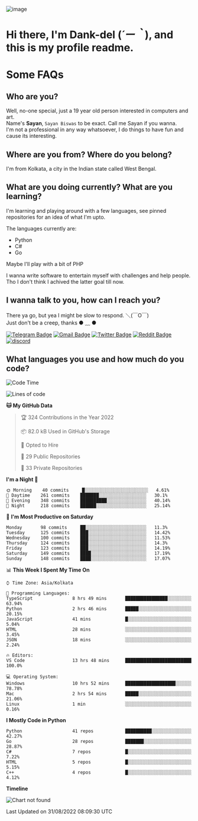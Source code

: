 ![image](https://user-images.githubusercontent.com/63096193/125182844-29f20800-e22f-11eb-8dc9-b0f2d29647bb.png)

# **Hi there, I'm Dank-del (*´ー｀*), and this is my profile readme.**
<!--  [![Profile views](https://gpvc.arturio.dev/dank-del)](https://github.com/dank-del) -->
# Some FAQs

## **Who are you?**

Well, no-one special, just a 19 year old person interested in computers and art. \
Name's **Sayan**, `Sayan Biswas` to be exact. Call me Sayan if you wanna. \
I'm not a professional in any way whatsoever, I do things to have fun and cause its interesting.

## **Where are you from? Where do you belong?**

I'm from Kolkata, a city in the Indian state called West Bengal.

## **What are you doing currently? What are you learning?**

I'm learning and playing around with a few languages, see pinned repositories for an idea of what I'm upto.

The languages currently are:

- Python
- C#
- Go

Maybe I'll play with a bit of PHP

I wanna write software to entertain myself with challenges and help people. \
Tho I don't think I achived the latter goal till now.

<!--## **Eww, I see a weeb profile.**

Can't help it, it's the best way to hide my face on this account
> Why do people hate weebs .-.

## **Cool, what more interests you?**

My interests are quite, weird. They're scattered all over the place. \
I've been fascinated by music and have studied it since the age of 6, I've performed on stage and on air but yeah now I've been away from that. I specialize in key instruments. \
Another thing that interests me is Media Production, aka, working with audio, video and broadcasting media.

> I just like art in general. also feeds the reason of me being obsessed with Japanese drawings (⋟ ﹏ ⋞)-->

## **I wanna talk to you, how can I reach you?**

There ya go, but yea I might be slow to respond. ＼(￣O￣) \
Just don't be a creep, thanks ● ﹏ ●

[![Telegram Badge](https://img.shields.io/badge/-dank_as_fuck-1ca0f1?style=flat-square&logo=telegram&logoColor=white&link=https://t.me/dank_as_fuck)](https://t.me/dank_as_fuck)
[![Gmail Badge](https://img.shields.io/badge/-chizuru@kanojo.tk-c14438?style=flat-square&logo=Gmail&logoColor=white&link=mailto:chizuru@kanojo.tk)](mailto:chizuru@kanojo.tk)
[![Twitter Badge](https://img.shields.io/twitter/follow/TheDankDel?style=social)](https://twitter.com/TheDankDel)
[![Reddit Badge](https://img.shields.io/reddit/user-karma/combined/dank_as_fuck_?style=social)](https://www.reddit.com/user/dank_as_fuck_/)
[![discord](https://discord-md-badge.vercel.app/api/shield/506536929152466945?style=social)](https://discordapp.com/users/506536929152466945)

## **What languages you use and how much do you code?**

<!--START_SECTION:waka-->
![Code Time](http://img.shields.io/badge/Code%20Time-727%20hrs%2039%20mins-blue)

![Lines of code](https://img.shields.io/badge/From%20Hello%20World%20I%27ve%20Written-903%20Thousand%20lines%20of%20code-blue)

**🐱 My GitHub Data** 

> 🏆 324 Contributions in the Year 2022
 > 
> 📦 82.0 kB Used in GitHub's Storage 
 > 
> 💼 Opted to Hire
 > 
> 📜 29 Public Repositories 
 > 
> 🔑 33 Private Repositories  
 > 
**I'm a Night 🦉** 

```text
🌞 Morning    40 commits     █░░░░░░░░░░░░░░░░░░░░░░░░   4.61% 
🌆 Daytime    261 commits    ███████░░░░░░░░░░░░░░░░░░   30.1% 
🌃 Evening    348 commits    ██████████░░░░░░░░░░░░░░░   40.14% 
🌙 Night      218 commits    ██████░░░░░░░░░░░░░░░░░░░   25.14%

```
📅 **I'm Most Productive on Saturday** 

```text
Monday       98 commits     ██░░░░░░░░░░░░░░░░░░░░░░░   11.3% 
Tuesday      125 commits    ███░░░░░░░░░░░░░░░░░░░░░░   14.42% 
Wednesday    100 commits    ███░░░░░░░░░░░░░░░░░░░░░░   11.53% 
Thursday     124 commits    ███░░░░░░░░░░░░░░░░░░░░░░   14.3% 
Friday       123 commits    ███░░░░░░░░░░░░░░░░░░░░░░   14.19% 
Saturday     149 commits    ████░░░░░░░░░░░░░░░░░░░░░   17.19% 
Sunday       148 commits    ████░░░░░░░░░░░░░░░░░░░░░   17.07%

```


📊 **This Week I Spent My Time On** 

```text
⌚︎ Time Zone: Asia/Kolkata

💬 Programming Languages: 
TypeScript               8 hrs 49 mins       ████████████████░░░░░░░░░   63.94% 
Python                   2 hrs 46 mins       █████░░░░░░░░░░░░░░░░░░░░   20.15% 
JavaScript               41 mins             █░░░░░░░░░░░░░░░░░░░░░░░░   5.04% 
HTML                     28 mins             ░░░░░░░░░░░░░░░░░░░░░░░░░   3.45% 
JSON                     18 mins             ░░░░░░░░░░░░░░░░░░░░░░░░░   2.24%

🔥 Editors: 
VS Code                  13 hrs 48 mins      █████████████████████████   100.0%

💻 Operating System: 
Windows                  10 hrs 52 mins      ███████████████████░░░░░░   78.78% 
Mac                      2 hrs 54 mins       █████░░░░░░░░░░░░░░░░░░░░   21.06% 
Linux                    1 min               ░░░░░░░░░░░░░░░░░░░░░░░░░   0.16%

```

**I Mostly Code in Python** 

```text
Python                   41 repos            ██████████░░░░░░░░░░░░░░░   42.27% 
Go                       28 repos            ███████░░░░░░░░░░░░░░░░░░   28.87% 
C#                       7 repos             █░░░░░░░░░░░░░░░░░░░░░░░░   7.22% 
HTML                     5 repos             █░░░░░░░░░░░░░░░░░░░░░░░░   5.15% 
C++                      4 repos             █░░░░░░░░░░░░░░░░░░░░░░░░   4.12%

```


**Timeline**

![Chart not found](https://raw.githubusercontent.com/Dank-del/Dank-del/main/charts/bar_graph.png) 


 Last Updated on 31/08/2022 08:09:30 UTC
<!--END_SECTION:waka-->

<!--## **Can I stalk your spotify?**

Um sure.

![OwO Spotify](https://spotify-recently-played-readme.vercel.app/api?user=31fdrsslnr7nvq4ytqwtw7c4rxfm&count=5)-->
